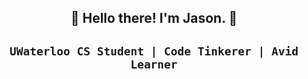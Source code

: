 <h2 align="center"> 🐤   Hello there! I'm Jason.  🐤 </h2>
 
<h2 align="center">
 
`UWaterloo CS Student | Code Tinkerer | Avid Learner`

